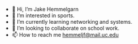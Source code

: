 - 👋 Hi, I’m Jake Hemmelgarn
- 👀 I’m interested in sports.
- 🌱 I’m currently learning networking and systems.
- 💞️ I’m looking to collaborate on school work.
- 📫 How to reach me hemmeljf@mail.uc.edu

<!---
hemmeljf/hemmeljf is a ✨ special ✨ repository because its `README.md` (this file) appears on your GitHub profile.
You can click the Preview link to take a look at your changes.
--->
